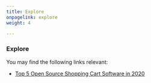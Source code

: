 ```yaml
---
title: Explore
onpagelink: explore
weight: 4

---
```


### **Explore**

You may find the following links relevant:

- [Top 5 Open Source Shopping Cart Software in 2020](https://blog.containerize.com/2020/11/27/top-5-open-source-shopping-cart-software-in-2020/)
 